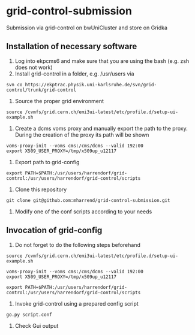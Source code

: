 # grid-control-submission
Submission via grid-control on bwUniCluster and store on Gridka

## Installation of necessary software
1. Log into ekpcms6 and make sure that you are using the bash (e.g. zsh does not work)
1. Install grid-control in a folder, e.g. /usr/users via
```
svn co https://ekptrac.physik.uni-karlsruhe.de/svn/grid-control/trunk/grid-control
```
1. Source the proper grid environment 
```
source /cvmfs/grid.cern.ch/emi3ui-latest/etc/profile.d/setup-ui-example.sh
```
1. Create a dcms voms proxy and manually export the path to the proxy. During the creation of the proxy its path will be shown
```
voms-proxy-init --voms cms:/cms/dcms --valid 192:00
export X509_USER_PROXY=/tmp/x509up_u12117
```
1. Export path to grid-config
```
export PATH=$PATH:/usr/users/harrendorf/grid-control:/usr/users/harrendorf/grid-control/scripts
```
1. Clone this repository
```
git clone git@github.com:mharrend/grid-control-submission.git
```
1. Modify one of the conf scripts according to your needs

## Invocation of grid-config
1. Do not forget to do the following steps beforehand
```
source /cvmfs/grid.cern.ch/emi3ui-latest/etc/profile.d/setup-ui-example.sh

voms-proxy-init --voms cms:/cms/dcms --valid 192:00
export X509_USER_PROXY=/tmp/x509up_u12117

export PATH=$PATH:/usr/users/harrendorf/grid-control:/usr/users/harrendorf/grid-control/scripts
```
1. Invoke grid-control using a prepared config script
```
go.py script.conf
```
1. Check Gui output




